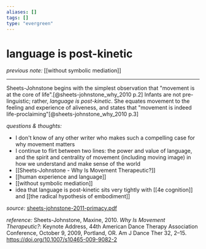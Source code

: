 ```yaml
---
aliases: []
tags: []
type: "evergreen"
---
```


# language is post-kinetic

_previous note:_  [[without symbolic mediation]]

---

Sheets-Johnstone begins with the simplest observation that "movement is at the core of life".[@sheets-johnstone_why_2010 p.2] Infants are not pre-linguistic; rather, _language is post-kinetic_. She equates movement to the feeling and experience of aliveness, and states that "movement is indeed life-proclaiming"[@sheets-johnstone_why_2010 p.3]

_questions & thoughts:_

- I don't know of any other writer who makes such a compelling case for why movement matters
- I continue to flirt between two lines: the power and value of language, and the spirit and centrality of movement (including moving image) in how we understand and make sense of the world
- [[Sheets-Johnstone - Why Is Movement Therapeutic?]]
- [[human experience and language]]  
- [[without symbolic mediation]]
- idea that language is post-kinetic sits very tightly with [[4e cognition]] and [[the radical hypothesis of embodiment]]



_source:_ [sheets-johnstone-2011-primacy.pdf](hook://file/kqBcwbL8j?p=RHJvcGJveC9iaWJsaW9ncmFwaHkgcGRmcw==&n=sheets-johnstone-2011-primacy.pdf)       

_reference:_ Sheets-Johnstone, Maxine, 2010. _Why Is Movement Therapeutic?_: Keynote Address, 44th American Dance Therapy Association Conference, October 9, 2009, Portland, OR. Am J Dance Ther 32, 2–15. <https://doi.org/10.1007/s10465-009-9082-2>


